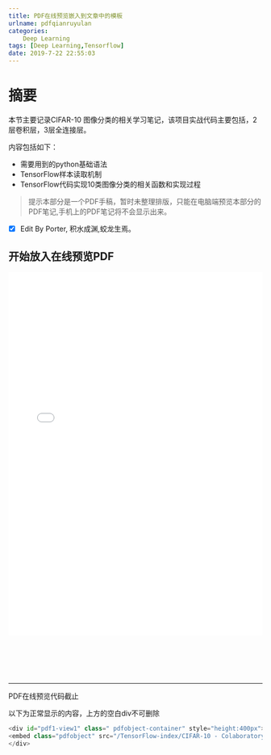 ```yaml
---
title: PDF在线预览嵌入到文章中的模板
urlname: pdfqianruyulan
categories:      
    Deep Learning      
tags: [Deep Learning,Tensorflow]
date: 2019-7-22 22:55:03
---
```


# 摘要

本节主要记录CIFAR-10 图像分类的相关学习笔记，该项目实战代码主要包括，2层卷积层，3层全连接层。

内容包括如下：

- 需要用到的python基础语法
- TensorFlow样本读取机制
- TensorFlow代码实现10类图像分类的相关函数和实现过程

> 提示本部分是一个PDF手稿，暂时未整理排版，只能在电脑端预览本部分的PDF笔记,手机上的PDF笔记将不会显示出来。

- [x] Edit By Porter, 积水成渊,蛟龙生焉。

<!-- more -->

## 开始放入在线预览PDF

<div id="pdf1-view1" class=" pdfobject-container" style="height:400px">
<embed class="pdfobject" src="/TensorFlow-index/CIFAR-10 - Colaboratory.pdf#navpanes=1&amp;view=FitH&amp;pagemode=thumbs&amp;page=3" type="application/pdf" style="overflow: auto; width: 100%; height: 180%;" internalinstanceid="29">
</div>

<div style="height:400px">

</div>

---
PDF在线预览代码截止

以下为正常显示的内容，上方的空白div不可删除

```python
<div id="pdf1-view1" class=" pdfobject-container" style="height:400px">
<embed class="pdfobject" src="/TensorFlow-index/CIFAR-10 - Colaboratory.pdf#navpanes=1&amp;view=FitH&amp;pagemode=thumbs&amp;page=3" type="application/pdf" style="overflow: auto; width: 100%; height: 180%;" internalinstanceid="29">
</div>
```
